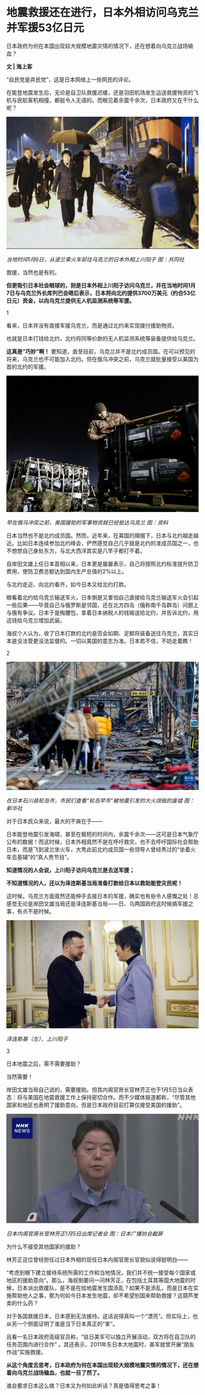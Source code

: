 # 地震救援还在进行，日本外相访问乌克兰并军援53亿日元

日本政府为何在本国出现较大规模地震灾情的情况下，还在想着向乌克兰战场输血？

**文 | 海上客**

“自民党是弃民党”，这是日本网络上一些网民的评论。

在能登地震发生后，无论是自卫队救援迟缓，还是羽田机场发生运送救援物资的飞机与民航客机相撞，都挺令人无语的。而眼见着余震千余次，日本政府又在干什么呢？

![855b9df98f7f6eeb859e6427a56e3f55.jpg](https://raw.githubusercontent.com/qqhsx/qqnews_image/main/2024/01/08/地震救援还在进行，日本外相访问乌克兰并军援53亿日元/855b9df98f7f6eeb859e6427a56e3f55.jpg)

 _当地时间1月6日，从波兰乘火车前往乌克兰的日本外相上川阳子 图：共同社_

救援，当然也是有的。

**但更吸引日本社会眼球的，则是日本外相上川阳子访问乌克兰，并在当地时间1月7日与乌克兰外长库列巴会晤后表示，日本将向北约提供3700万美元（约合53亿日元）资金，以向乌克兰提供无人机监测系统等军援。**

1

看来，日本并没有直接军援乌克兰，而是通过北约来实现拨付援助物资。

也就是日本打钱给北约，北约将同等价款的无人机监测系统等装备提供给乌克兰。

**这真是“巧妙”啊！**
要知道，直至目前，乌克兰并不是北约成员国。在可以预见的将来，乌克兰也不可能加入北约。但在俄乌冲突之前，乌克兰就批量接受以美国为首的北约的军援。

![0731b53b569b4e3efccc4c175cb33062.jpg](https://raw.githubusercontent.com/qqhsx/qqnews_image/main/2024/01/08/地震救援还在进行，日本外相访问乌克兰并军援53亿日元/0731b53b569b4e3efccc4c175cb33062.jpg)

_早在俄乌冲突之前，美国援助的军事物资就已经抵达乌克兰 图：资料_

日本当然也不是北约成员国。然而，近年来，在美国的撺掇下，日本与北约越走越近。比如日本连续参加北约峰会，俨然感觉自己几乎就是北约的准成员国之一，也不想想自己身处东方，与北大西洋其实是八竿子都打不着。

自岸田文雄上任日本首相以来，日本更是屡屡表示，自己将按照北约标准提升防卫费用，使防卫费总额达到国内生产总值的2%以上。

与北约走近、向北约看齐，如今日本又给北约打款。

眼看着北约给乌克兰输送军火，日本倒是又害怕自己直接给乌克兰输送军火会引起一些后果——毕竟自己与俄罗斯是邻国，还在北方四岛（俄称南千岛群岛）问题上与俄有争议。日本于是掏腰包，拿着日本纳税人的钱输送给北约，并告诉北约，用这钱给乌克兰增加武装。

海叔个人认为，收了日本打款的北约是否会如期、足额将装备送往乌克兰，其实日本是没法管更没法监督的。一切以美国的意志为准。日本若不信，不妨走着瞧！

2

![46558c515a9be370592b91d0718d2c14.jpg](https://raw.githubusercontent.com/qqhsx/qqnews_image/main/2024/01/08/地震救援还在进行，日本外相访问乌克兰并军援53亿日元/46558c515a9be370592b91d0718d2c14.jpg)

_在日本石川县轮岛市，市民们查看“轮岛早市”被地震引发的大火烧毁的废墟 图：新华社_

对于日本民众来说，最大的不爽在于——

日本能登地震引发海啸，甚至在极短的时间内，余震千余次——这可是日本气象厅公布的数据！而这时候，日本外相竟然不是在呼吁救灾，也不去呼吁国际社会帮助日本，而是飞到波兰坐火车，大秀此前北约成员国一些领导人曾经秀过的“坐着火车去基辅”的“真人秀节目”。

**知道情况的人会说，上川阳子访问乌克兰是去送军援；**

**不知道情况的人，还以为泽连斯基当局准备打款给日本以救助能登灾民呢！**

这时候，乌克兰方面竟然还能伸手去接日本的军援，确实也有些令人感慨之处！总感觉无论是岸田文雄当局还是泽连斯基当局——日、乌两国政府这时候搞军援之事，有点不是时候。

![9ae8e9a0d27e66e809d19b468faea29d.jpg](https://raw.githubusercontent.com/qqhsx/qqnews_image/main/2024/01/08/地震救援还在进行，日本外相访问乌克兰并军援53亿日元/9ae8e9a0d27e66e809d19b468faea29d.jpg)

_泽连斯基（左）、上川阳子_

3

日本地震之后，需不需要援助？

当然需要！

岸田文雄当局自己说的，需要援助。但其内阁官房长官林芳正也于1月5日当众表态：将与美国在地震救援工作上保持密切合作。而不少媒体报道都称，“尽管其他国家和地区也表明了援助意向，但是日本政府目前打算仅接受美国的援助”。

![a83fe4889fa1363bc321e4f7e8404db3.jpg](https://raw.githubusercontent.com/qqhsx/qqnews_image/main/2024/01/08/地震救援还在进行，日本外相访问乌克兰并军援53亿日元/a83fe4889fa1363bc321e4f7e8404db3.jpg)

_日本内阁官房长官林芳正1月5日出席记者会 图：日本广播协会截屏_

为什么不接受其他国家的援助？

林芳正这位曾经担任过日本外相的现任日本内阁官房长官貌似说得挺明白——

“考虑到眼下建立接待系统所需的工作和当地情况，我们并不统一接受每个国家或地区的援助意向”。那么，海叔倒要问一问林芳正，在包括土耳其等国大地震的时候，日本派出救援队，是不是在给地震发生国添乱？如果不是添乱，而是日本在实施帮助他人之事，那为何如今日本发生地震，却不希望别国来帮助救援？这葫芦里卖的什么药？

对于各国救援日本，日本感到无法接待。这话说得真叫一个“漂亮”。但实际上，也从另一个侧面证明了谁是当下日本真正的“爹”。

且看一名日本政府高级官员称，“驻日美军可以独立开展活动，双方将在自卫队的任务范围内进行合作”
。其还表示，2011年东日本大地震时，美军就曾开展“朋友作战”实施救援。

**从这个角度去思考，日本政府为何在本国出现较大规模地震灾情的情况下，还在想着向乌克兰战场输血，也就一目了然了。**

谁会要求日本这么做？日本又为何如此听话？真是值得思考之事！

